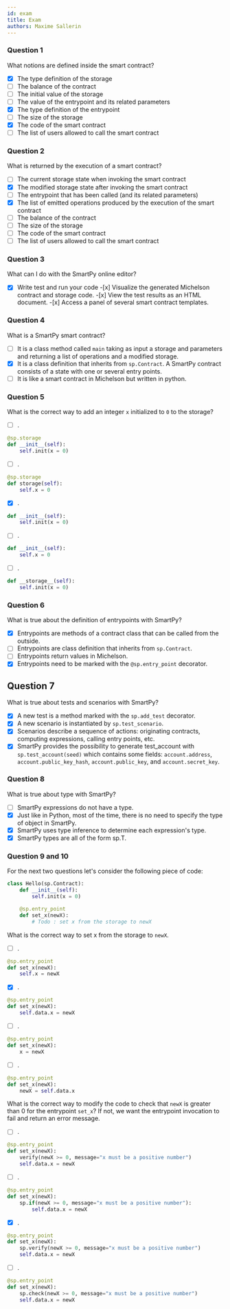 ```yaml
---
id: exam
title: Exam
authors: Maxime Sallerin
---
```


### Question 1

What notions are defined inside the smart contract?

- [x] The type definition of the storage
- [ ] The balance of the contract
- [ ] The initial value of the storage
- [ ] The value of the entrypoint and its related parameters
- [x] The type definition of the entrypoint
- [ ] The size of the storage
- [x] The code of the smart contract
- [ ] The list of users allowed to call the smart contract

### Question 2

What is returned by the execution of a smart contract?

- [ ] The current storage state when invoking the smart contract
- [x] The modified storage state after invoking the smart contract
- [ ] The entrypoint that has been called (and its related parameters)
- [x] The list of emitted operations produced by the execution of the smart contract
- [ ] The balance of the contract
- [ ] The size of the storage
- [ ] The code of the smart contract
- [ ] The list of users allowed to call the smart contract

### Question 3

What can I do with the SmartPy online editor?

-[x] Write test and run your code -[x] Visualize the generated Michelson contract and storage code. -[x] View the test results as an HTML document. -[x] Access a panel of several smart contract templates.

### Question 4

What is a SmartPy smart contract?

- [ ] It is a class method called `main` taking as input a storage and parameters and returning a list of operations and a modified storage.
- [x] It is a class definition that inherits from `sp.Contract`. A SmartPy contract consists of a state with one or several entry points.
- [ ] It is like a smart contract in Michelson but written in python.

### Question 5

What is the correct way to add an integer `x` initialized to `0` to the storage?

- [ ] .

```python
@sp.storage
def __init__(self):
    self.init(x = 0)
```

- [ ] .

```python
@sp.storage
def storage(self):
    self.x = 0
```

- [x] .

```python
def __init__(self):
    self.init(x = 0)
```

- [ ] .

```python
def __init__(self):
    self.x = 0
```

- [ ] .

```python
def __storage__(self):
    self.init(x = 0)
```

### Question 6

What is true about the definition of entrypoints with SmartPy?

- [x] Entrypoints are methods of a contract class that can be called from the outside.
- [ ] Entrypoints are class definition that inherits from `sp.Contract`.
- [ ] Entrypoints return values in Michelson.
- [x] Entrypoints need to be marked with the `@sp.entry_point` decorator.

## Question 7

What is true about tests and scenarios with SmartPy?

- [x] A new test is a method marked with the `sp.add_test` decorator.
- [x] A new scenario is instantiated by `sp.test_scenario`.
- [x] Scenarios describe a sequence of actions: originating contracts, computing expressions, calling entry points, etc.
- [x] SmartPy provides the possibility to generate test_account with `sp.test_account(seed)` which contains some fields: `account.address`, `account.public_key_hash`, `account.public_key`, and `account.secret_key`.

### Question 8

What is true about type with SmartPy?

- [ ] SmartPy expressions do not have a type.
- [x] Just like in Python, most of the time, there is no need to specify the type of object in SmartPy.
- [x] SmartPy uses type inference to determine each expression's type.
- [x] SmartPy types are all of the form sp.T<TypeName>.

### Question 9 and 10

For the next two questions let's consider the following piece of code:

```python
class Hello(sp.Contract):
    def __init__(self):
        self.init(x = 0)

    @sp.entry_point
    def set_x(newX):
        # Todo : set x from the storage to newX
```

What is the correct way to set x from the storage to `newX`.

- [ ] .

```python
@sp.entry_point
def set_x(newX):
    self.x = newX
```

- [x] .

```python
@sp.entry_point
def set_x(newX):
    self.data.x = newX
```

- [ ] .

```python
@sp.entry_point
def set_x(newX):
    x = newX
```

- [ ] .

```python
@sp.entry_point
def set_x(newX):
    newX = self.data.x
```

What is the correct way to modify the code to check that `newX` is greater than 0 for the entrypoint `set_x`?
If not, we want the entrypoint invocation to fail and return an error message.

- [ ] .

```python
@sp.entry_point
def set_x(newX):
    verify(newX >= 0, message="x must be a positive number")
    self.data.x = newX
```

- [ ] .

```python
@sp.entry_point
def set_x(newX):
    sp.if(newX >= 0, message="x must be a positive number"):
        self.data.x = newX
```

- [x] .

```python
@sp.entry_point
def set_x(newX):
    sp.verify(newX >= 0, message="x must be a positive number")
    self.data.x = newX
```

- [ ] .

```python
@sp.entry_point
def set_x(newX):
    sp.check(newX >= 0, message="x must be a positive number")
    self.data.x = newX
```
